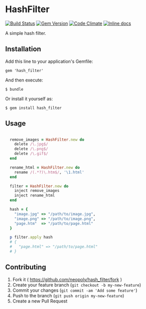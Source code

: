 # HashFilter

[![Build Status](http://img.shields.io/travis/neopoly/hash_filter.svg?branch=master)](https://travis-ci.org/neopoly/hash_filter) [![Gem Version](http://img.shields.io/gem/v/hash_filter.svg)](https://rubygems.org/gems/hash_filter) [![Code Climate](http://img.shields.io/codeclimate/github/neopoly/hash_filter.svg)](https://codeclimate.com/github/neopoly/hash_filter) [![Inline docs](http://inch-ci.org/github/neopoly/hash_filter.svg?branch=master)](http://inch-ci.org/github/neopoly/hash_filter)

A simple hash filter.

## Installation

Add this line to your application's Gemfile:

    gem 'hash_filter'

And then execute:

    $ bundle

Or install it yourself as:

    $ gem install hash_filter

## Usage

```ruby

  remove_images = HashFilter.new do
    delete /\.jpg$/
    delete /\.png$/
    delete /\.gif$/
  end

  rename_html = HashFilter.new do
    rename /(.*?)\.htm$/, '\1.html'
  end

  filter = HashFilter.new do
    inject remove_images
    inject rename_html
  end

  hash = {
    "image.jpg" => "/path/to/image.jpg",
    "image.png" => "/path/to/image.png",
    "page.htm"  => "/path/to/page.html"
  }

  p filter.apply hash
  # {
  #   "page.html" => "/path/to/page.html"
  # }

```

## Contributing

1. Fork it ( https://github.com/neopoly/hash_filter/fork )
2. Create your feature branch (`git checkout -b my-new-feature`)
3. Commit your changes (`git commit -am 'Add some feature'`)
4. Push to the branch (`git push origin my-new-feature`)
5. Create a new Pull Request
